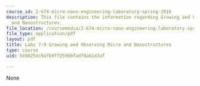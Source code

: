 ```yaml
---
course_id: 2-674-micro-nano-engineering-laboratory-spring-2016
description: This file contains the information regarding Growing and Observing Micro
  and Nanostructures.
file_location: /coursemedia/2-674-micro-nano-engineering-laboratory-spring-2016/5e8825ec9afb0ff25960fadf0a61d3af_MIT2_674S16_LabNote7_9.pdf
file_type: application/pdf
layout: pdf
title: Labs 7-9 Growing and Observing Micro and Nanostructures
type: course
uid: 5e8825ec9afb0ff25960fadf0a61d3af

---
```

None